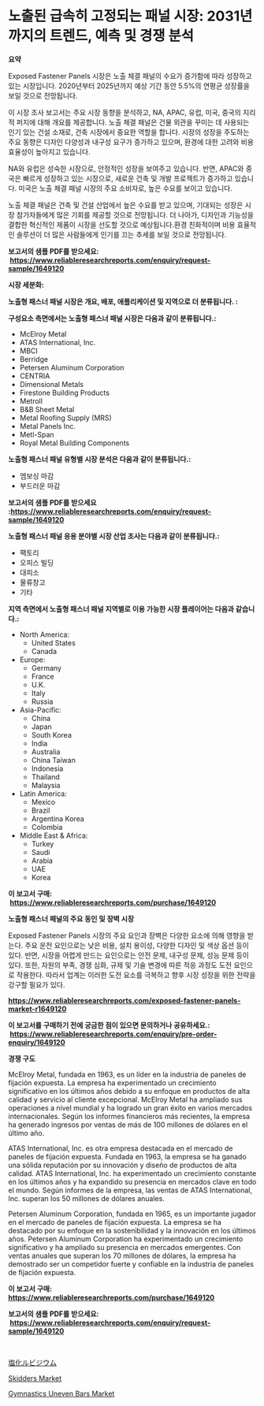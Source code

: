 <p><h1>노출된 급속히 고정되는 패널 시장: 2031년까지의 트렌드, 예측 및 경쟁 분석</h1></p><p><strong>요약</strong></p>
<p><p>Exposed Fastener Panels 시장은 노출 체결 패널의 수요가 증가함에 따라 성장하고 있는 시장입니다. 2020년부터 2025년까지 예상 기간 동안 5.5%의 연평균 성장률을 보일 것으로 전망됩니다.</p><p>이 시장 조사 보고서는 주요 시장 동향을 분석하고, NA, APAC, 유럽, 미국, 중국의 지리적 퍼지에 대해 개요를 제공합니다. 노출 체결 패널은 건물 외관을 꾸미는 데 사용되는 인기 있는 건설 소재로, 건축 시장에서 중요한 역할을 합니다. 시장의 성장을 주도하는 주요 동향은 디자인 다양성과 내구성 요구가 증가하고 있으며, 환경에 대한 고려와 비용 효율성이 높아지고 있습니다.</p><p>NA와 유럽은 성숙한 시장으로, 안정적인 성장을 보여주고 있습니다. 반면, APAC와 중국은 빠르게 성장하고 있는 시장으로, 새로운 건축 및 개발 프로젝트가 증가하고 있습니다. 미국은 노출 체결 패널 시장의 주요 소비자로, 높은 수요를 보이고 있습니다.</p><p>노출 체결 패널은 건축 및 건설 산업에서 높은 수요를 받고 있으며, 기대되는 성장은 시장 참가자들에게 많은 기회를 제공할 것으로 전망됩니다. 더 나아가, 디자인과 기능성을 결합한 혁신적인 제품이 시장을 선도할 것으로 예상됩니다.환경 친화적이며 비용 효율적인 솔루션이 더 많은 사람들에게 인기를 끄는 추세를 보일 것으로 전망됩니다.</p></p>
<p><strong>보고서의 샘플 PDF를 받으세요: &nbsp;<a href="https://www.reliableresearchreports.com/enquiry/request-sample/1649120">https://www.reliableresearchreports.com/enquiry/request-sample/1649120</a></strong></p>
<p><strong>시장 세분화:</strong></p>
<p><strong> 노출형 패스너 패널 시장은 개요, 배포, 애플리케이션 및 지역으로 더 분류됩니다. :</strong></p>
<p><strong>구성요소 측면에서는 노출형 패스너 패널 시장은 다음과 같이 분류됩니다.:</strong></p>
<p><ul><li>McElroy Metal</li><li>ATAS International, Inc.</li><li>MBCI</li><li>Berridge</li><li>Petersen Aluminum Corporation</li><li>CENTRIA</li><li>Dimensional Metals</li><li>Firestone Building Products</li><li>Metroll</li><li>B&B Sheet Metal</li><li>Metal Roofing Supply (MRS)</li><li>Metal Panels Inc.</li><li>Metl-Span</li><li>Royal Metal Building Components</li></ul></p>
<p><strong> 노출형 패스너 패널 유형별 시장 분석은 다음과 같이 분류됩니다.:</strong></p>
<p><ul><li>엠보싱 마감</li><li>부드러운 마감</li></ul></p>
<p><strong>보고서의 샘플 PDF를 받으세요 :<a href="https://www.reliableresearchreports.com/enquiry/request-sample/1649120">https://www.reliableresearchreports.com/enquiry/request-sample/1649120</a></strong></p>
<p><strong> 노출형 패스너 패널 응용 분야별 시장 산업 조사는 다음과 같이 분류됩니다.:</strong></p>
<p><ul><li>팩토리</li><li>오피스 빌딩</li><li>대피소</li><li>물류창고</li><li>기타</li></ul></p>
<p><strong>지역 측면에서 노출형 패스너 패널 지역별로 이용 가능한 시장 플레이어는 다음과 같습니다.:</strong></p>
<p><ul>
    <li>
        North America:
        <ul>
            <li>United States</li>
            <li>Canada</li>
        </ul>
    </li>
    <li>
        Europe:
        <ul>
            <li>Germany</li>
            <li>France</li>
            <li>U.K.</li>
            <li>Italy</li>
            <li>Russia</li>
        </ul>
    </li>
    <li>
        Asia-Pacific:
        <ul>
            <li>China</li>
            <li>Japan</li>
            <li>South Korea</li>
            <li>India</li>
            <li>Australia</li>
            <li>China Taiwan</li>
            <li>Indonesia</li>
            <li>Thailand</li>
            <li>Malaysia</li>
        </ul>
    </li>
    <li>
        Latin America:
        <ul>
            <li>Mexico</li>
            <li>Brazil</li>
            <li>Argentina Korea</li>
            <li>Colombia</li>
        </ul>
    </li>
    <li>
        Middle East & Africa:
        <ul>
            <li>Turkey</li>
            <li>Saudi</li>
            <li>Arabia</li>
            <li>UAE</li>
            <li>Korea</li>
        </ul>
    </li>
    </ul></p>
<p><strong>이 보고서 구매: &nbsp;<a href="https://www.reliableresearchreports.com/purchase/1649120">https://www.reliableresearchreports.com/purchase/1649120</a></strong></p>
<p><strong>노출형 패스너 패널의 주요 동인 및 장벽 시장</strong></p>
<p><p>Exposed Fastener Panels 시장의 주요 요인과 장벽은 다양한 요소에 의해 영향을 받는다. 주요 운전 요인으로는 낮은 비용, 설치 용이성, 다양한 디자인 및 색상 옵션 등이 있다. 반면, 시장을 어렵게 만드는 요인으로는 안전 문제, 내구성 문제, 성능 문제 등이 있다. 또한, 자원의 부족, 경쟁 심화, 규제 및 기술 변경에 따른 적응 과정도 도전 요인으로 작용한다. 따라서 업계는 이러한 도전 요소를 극복하고 향후 시장 성장을 위한 전략을 강구할 필요가 있다.</p></p>
<p><strong><a href="https://www.reliableresearchreports.com/exposed-fastener-panels-market-r1649120">https://www.reliableresearchreports.com/exposed-fastener-panels-market-r1649120</a></strong></p>
<p><strong>이 보고서를 구매하기 전에 궁금한 점이 있으면 문의하거나 공유하세요.: &nbsp;<a href="https://www.reliableresearchreports.com/enquiry/pre-order-enquiry/1649120">https://www.reliableresearchreports.com/enquiry/pre-order-enquiry/1649120</a></strong></p>
<p><strong>경쟁 구도</strong></p>
<p><p>McElroy Metal, fundada en 1963, es un líder en la industria de paneles de fijación expuesta. La empresa ha experimentado un crecimiento significativo en los últimos años debido a su enfoque en productos de alta calidad y servicio al cliente excepcional. McElroy Metal ha ampliado sus operaciones a nivel mundial y ha logrado un gran éxito en varios mercados internacionales. Según los informes financieros más recientes, la empresa ha generado ingresos por ventas de más de 100 millones de dólares en el último año.</p><p>ATAS International, Inc. es otra empresa destacada en el mercado de paneles de fijación expuesta. Fundada en 1963, la empresa se ha ganado una sólida reputación por su innovación y diseño de productos de alta calidad. ATAS International, Inc. ha experimentado un crecimiento constante en los últimos años y ha expandido su presencia en mercados clave en todo el mundo. Según informes de la empresa, las ventas de ATAS International, Inc. superan los 50 millones de dólares anuales.</p><p>Petersen Aluminum Corporation, fundada en 1965, es un importante jugador en el mercado de paneles de fijación expuesta. La empresa se ha destacado por su enfoque en la sostenibilidad y la innovación en los últimos años. Petersen Aluminum Corporation ha experimentado un crecimiento significativo y ha ampliado su presencia en mercados emergentes. Con ventas anuales que superan los 70 millones de dólares, la empresa ha demostrado ser un competidor fuerte y confiable en la industria de paneles de fijación expuesta.</p></p>
<p><strong>이 보고서 구매: &nbsp; <a href="https://www.reliableresearchreports.com/purchase/1649120">https://www.reliableresearchreports.com/purchase/1649120</a></strong></p>
<p><strong>보고서의 샘플 PDF를 받으세요: &nbsp;<a href="https://www.reliableresearchreports.com/enquiry/request-sample/1649120">https://www.reliableresearchreports.com/enquiry/request-sample/1649120</a></strong><strong></strong></p>
<p>&nbsp;</p>
<p><p><a href="https://github.com/xnljig2898992/Market-Research-Report-List-1/blob/main/366296531045.md">塩化ルビジウム</a></p><p><a href="https://eight-handstand-8fb.notion.site/Decoding-Skidders-Market-Metrics-Market-Share-Trends-and-Growth-Patterns-556cc8a85ae947c98d0645c63f0aa0ee">Skidders Market</a></p><p><a href="https://github.com/PeterParrish5/Market-Research-Report-List-4/blob/main/gymnastics-uneven-bars-market.md">Gymnastics Uneven Bars Market</a></p></p>